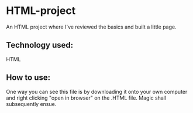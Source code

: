 # HTML-project

An HTML project where I've reviewed the basics and built a little page.

## Technology used:

HTML

## How to use:

One way you can see this file is by downloading it onto your own computer and right clicking "open in browser" on the .HTML file. Magic shall subsequently ensue.
